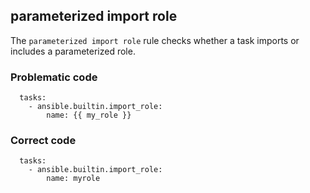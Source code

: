 ##  parameterized import role
The `parameterized import role` rule checks whether a task imports or includes a parameterized role.

### Problematic code

```
  tasks:
    - ansible.builtin.import_role:
        name: {{ my_role }}

```
### Correct code

```
  tasks:
    - ansible.builtin.import_role:
        name: myrole
```